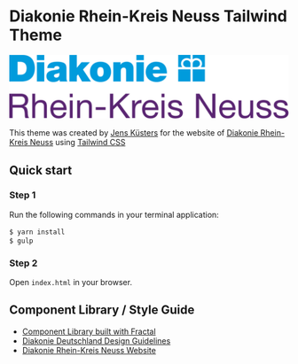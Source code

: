 # Diakonie Rhein-Kreis Neuss Tailwind Theme
![Diakonie Logo](https://raw.githubusercontent.com/Diakonie-RKN/diakonie-rkn-tailwind-theme/master/img/logo-diakonie-rkn.svg)

This theme was created by [Jens Küsters](https://www.kuesters.net) for the website of [Diakonie Rhein-Kreis Neuss](https://www.diakonie-rkn.de) using [Tailwind CSS](https://tailwindcss.com)

## Quick start

### Step 1
Run the following commands in your terminal application:
```
$ yarn install
$ gulp
```

### Step 2
Open `index.html` in your browser.

## Component Library / Style Guide

* [Component Library built with Fractal](https://diakonie-rkn.github.io/diakonie-rkn-tailwind-theme/docs-build/)
* [Diakonie Deutschland Design Guidelines](https://design.diakonie.de/)
* [Diakonie Rhein-Kreis Neuss Website](https://www.diakonie-rkn.de/)
